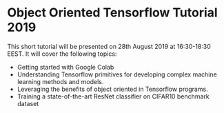 # Object Oriented Tensorflow Tutorial 2019
This short tutorial will be presented on 28th August 2019 at 16:30-18:30 EEST. It will cover the following topics:
* Getting started with Google Colab
* Understanding Tensorflow primitives for developing complex machine learning methods and models.
* Leveraging the benefits of object oriented in Tensorflow programs.
* Training a state-of-the-art ResNet classifier on CIFAR10 benchmark dataset
